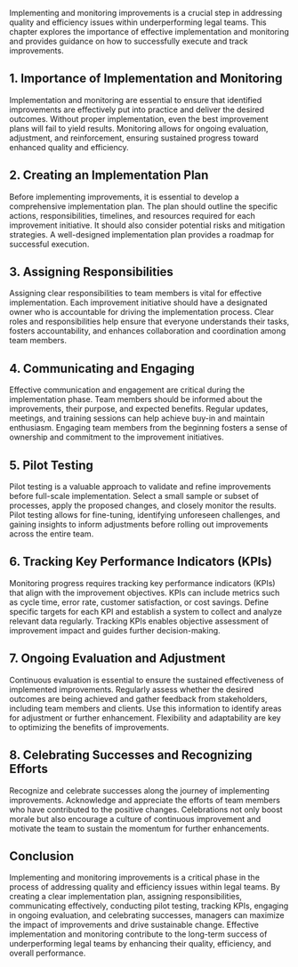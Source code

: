 
Implementing and monitoring improvements is a crucial step in addressing quality and efficiency issues within underperforming legal teams. This chapter explores the importance of effective implementation and monitoring and provides guidance on how to successfully execute and track improvements.

## 1\. Importance of Implementation and Monitoring

Implementation and monitoring are essential to ensure that identified improvements are effectively put into practice and deliver the desired outcomes. Without proper implementation, even the best improvement plans will fail to yield results. Monitoring allows for ongoing evaluation, adjustment, and reinforcement, ensuring sustained progress toward enhanced quality and efficiency.

## 2\. Creating an Implementation Plan

Before implementing improvements, it is essential to develop a comprehensive implementation plan. The plan should outline the specific actions, responsibilities, timelines, and resources required for each improvement initiative. It should also consider potential risks and mitigation strategies. A well-designed implementation plan provides a roadmap for successful execution.

## 3\. Assigning Responsibilities

Assigning clear responsibilities to team members is vital for effective implementation. Each improvement initiative should have a designated owner who is accountable for driving the implementation process. Clear roles and responsibilities help ensure that everyone understands their tasks, fosters accountability, and enhances collaboration and coordination among team members.

## 4\. Communicating and Engaging

Effective communication and engagement are critical during the implementation phase. Team members should be informed about the improvements, their purpose, and expected benefits. Regular updates, meetings, and training sessions can help achieve buy-in and maintain enthusiasm. Engaging team members from the beginning fosters a sense of ownership and commitment to the improvement initiatives.

## 5\. Pilot Testing

Pilot testing is a valuable approach to validate and refine improvements before full-scale implementation. Select a small sample or subset of processes, apply the proposed changes, and closely monitor the results. Pilot testing allows for fine-tuning, identifying unforeseen challenges, and gaining insights to inform adjustments before rolling out improvements across the entire team.

## 6\. Tracking Key Performance Indicators (KPIs)

Monitoring progress requires tracking key performance indicators (KPIs) that align with the improvement objectives. KPIs can include metrics such as cycle time, error rate, customer satisfaction, or cost savings. Define specific targets for each KPI and establish a system to collect and analyze relevant data regularly. Tracking KPIs enables objective assessment of improvement impact and guides further decision-making.

## 7\. Ongoing Evaluation and Adjustment

Continuous evaluation is essential to ensure the sustained effectiveness of implemented improvements. Regularly assess whether the desired outcomes are being achieved and gather feedback from stakeholders, including team members and clients. Use this information to identify areas for adjustment or further enhancement. Flexibility and adaptability are key to optimizing the benefits of improvements.

## 8\. Celebrating Successes and Recognizing Efforts

Recognize and celebrate successes along the journey of implementing improvements. Acknowledge and appreciate the efforts of team members who have contributed to the positive changes. Celebrations not only boost morale but also encourage a culture of continuous improvement and motivate the team to sustain the momentum for further enhancements.

## Conclusion

Implementing and monitoring improvements is a critical phase in the process of addressing quality and efficiency issues within legal teams. By creating a clear implementation plan, assigning responsibilities, communicating effectively, conducting pilot testing, tracking KPIs, engaging in ongoing evaluation, and celebrating successes, managers can maximize the impact of improvements and drive sustainable change. Effective implementation and monitoring contribute to the long-term success of underperforming legal teams by enhancing their quality, efficiency, and overall performance.
